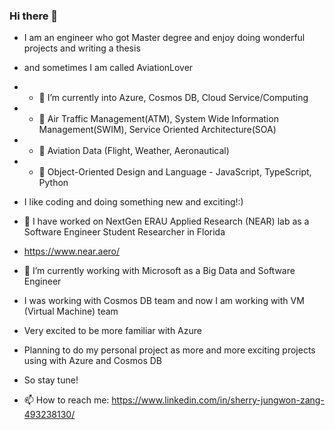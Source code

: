 ### Hi there 👋
- I am an engineer who got Master degree and enjoy doing wonderful projects and writing a thesis
- and sometimes I am called AviationLover
- - 🌱 I’m currently into Azure, Cosmos DB, Cloud Service/Computing
- - 🌱                    Air Traffic Management(ATM), System Wide Information Management(SWIM), Service Oriented Architecture(SOA)
- - 🌱                    Aviation Data (Flight, Weather, Aeronautical)
- - 🌱                    Object-Oriented Design and Language - JavaScript, TypeScript, Python
- I like coding and doing something new and exciting!:)


- 🔭 I have worked on NextGen ERAU Applied Research (NEAR) lab as a Software Engineer Student Researcher in Florida
- https://www.near.aero/


- 🔭 I’m currently working with Microsoft as a Big Data and Software Engineer
- I was working with Cosmos DB team and now I am working with VM (Virtual Machine) team
- Very excited to be more familiar with Azure 
- Planning to do my personal project as more and more exciting projects using with Azure and Cosmos DB
- So stay tune!



- 📫 How to reach me: https://www.linkedin.com/in/sherry-jungwon-zang-493238130/


<!--
- 🌱 I’m currently learning ...
- 👯 I’m looking to collaborate on ...
- 🤔 I’m looking for help with ...
- 💬 Ask me about ...
- 😄 Pronouns: ...
- ⚡ Fun fact: ...
-->
